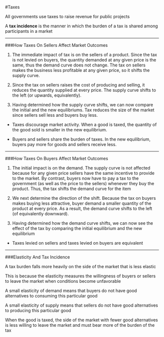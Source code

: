 #Taxes

All governments use taxes to raise revenue for public projects

A **tax incidence** is the manner in which the burden of a tax is shared among participants in a market

***

###How Taxes On Sellers Affect Market Outcomes

1. The immediate impact of tax is on the sellers of a product. Since the tax is not levied on buyers, the quantity demanded at any given price is the same, thus the demand curve does not change. The tax on sellers makes the business less profitable at any given price, so it shifts the supply curve.

2. Since the tax on sellers raises the cost of producing and selling, it reduces the quantity supplied at every price. The supply curve shifts to the left (or upwards, equivalently).

3. Having determined how the supply curve shifts, we can now compare the initial and the new equilibriums. Tax reduces the size of the market since sellers sell less and buyers buy less.

- Taxes discourage market activity. When a good is taxed, the quantity of the good sold is smaller in the new equilibrium.

- Buyers and sellers share the burden of taxes. In the new equilibrium, buyers pay more for goods and sellers receive less.

***

###How Taxes On Buyers Affect Market Outcomes

1. The initial impact is on the demand. The supply curve is not affected because for any given price sellers have the same incentive to provide to the market. By contrast, buyers now have to pay a tax to the government (as well as the price to the sellers) whenever they buy the product. Thus, the tax shifts the demand curve for the item

2. We next determine the direction of the shift. Because the tax on buyers makes buying less attractive, buyer demand a smaller quantity of the product at every price. As a result, the demand curve shifts to the left (of equivalently downward).

3. Having determined how the demand curve shifts, we can now see the effect of the tax by comparing the initial equilibrium and the new equilibrium

- Taxes levied on sellers and taxes levied on buyers are equivalent

***

###Elasticity And Tax Incidence

A tax burden falls more heavily on the side of the market that is less elastic

This is because the elasticity measures the willingness of buyers or sellers to leave the market when conditions become unfavorable

A small elasticity of demand means that buyers do not have good alternatives to consuming this particular good

A small elasticity of supply means that sellers do not have good alternatives to producing this particular good

When the good is taxed, the side of the market with fewer good alternatives is less willing to leave the market and must bear more of the burden of the tax
